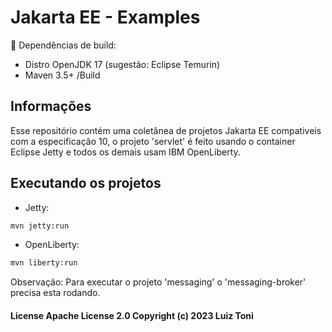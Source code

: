 # Jakarta EE - Examples


 📖 Dependências de build:

 * Distro OpenJDK 17 (sugestão: Eclipse Temurin) 
 * Maven 3.5+ /Build

## Informações
Esse repositório contém uma coletânea de projetos Jakarta EE compativeis com a especificação 10, o projeto 'servlet' é feito usando o container Eclipse Jetty 
e todos os demais usam IBM OpenLiberty.

## Executando os projetos

 * Jetty:
```sh
mvn jetty:run
```
 * OpenLiberty:
```sh
mvn liberty:run
```

Observação: Para executar o projeto 'messaging' o 'messaging-broker' precisa esta rodando.


#### License Apache License 2.0 Copyright (c) 2023 Luiz Toni
